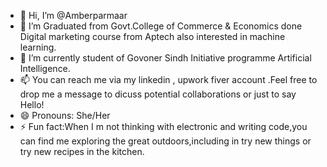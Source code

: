 - 👋 Hi, I’m @Amberparmaar
- 👀 I’m Graduated from Govt.College of Commerce & Economics
     done Digital marketing course from Aptech also interested in machine learning.
- 🌱 I’m currently student of Govoner Sindh Initiative programme Artificial Intelligence.
- 📫 You can reach me via my linkedin , upwork fiver account .Feel free to drop me a message to dicuss potential collaborations or just to say Hello!
- 😄 Pronouns: She/Her
- ⚡ Fun fact:When I m not thinking with electronic and writing code,you can find me exploring the great outdoors,including in try new things or try new recipes in the kitchen.

<!---
Amberparmaar/Amberparmaar is a ✨ special ✨ repository because its `README.md` (this file) appears on your GitHub profile.
You can click the Preview link to take a look at your changes.
--->
